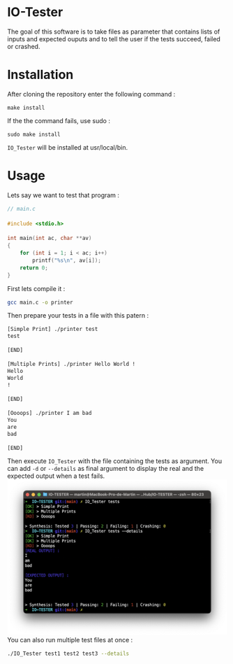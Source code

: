 # IO-Tester
The goal of this software is to take files as parameter that contains lists of inputs and expected ouputs and to tell the user if the tests succeed, failed or crashed.

# Installation
After cloning the repository enter the following command :
```
make install
```
If the the command fails, use sudo :
```
sudo make install
```
`IO_Tester` will be installed at usr/local/bin.

# Usage

Lets say we want to test that program :
```c
// main.c

#include <stdio.h>

int main(int ac, char **av)
{
    for (int i = 1; i < ac; i++)
        printf("%s\n", av[i]);
    return 0;
}
```
First lets compile it :
```sh
gcc main.c -o printer
```
Then prepare your tests in a file with this patern :
```
[Simple Print] ./printer test
test

[END]

[Multiple Prints] ./printer Hello World !
Hello
World
!

[END]

[Oooops] ./printer I am bad
You
are
bad

[END]
```
Then execute `IO_Tester` with the file containing the tests as argument. You can add `-d` or `--details` as final argument to display the real and the expected output when a test fails.
![Details](exemples/exemple.png)
You can also run multiple test files at once :
```sh
./IO_Tester test1 test2 test3 --details
```